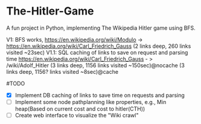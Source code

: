 # The-Hitler-Game
A fun project in Python, implementing The Wikipedia Hitler game using BFS.

V1:
BFS works, 
https://en.wikipedia.org/wiki/Modulo -> https://en.wikipedia.org/wiki/Carl_Friedrich_Gauss 
(2 links deep, 260 links visited ~23sec)
V1.1:
SQL caching of links to save on request and parsing time
https://en.wikipedia.org/wiki/Carl_Friedrich_Gauss - > /wiki/Adolf_Hitler
(3 links deep, 1156 links visited ~150sec)@nocache
(3 links deep, 1156? links visited ~8sec)@cache


#TODO
- [X] Implement DB caching of links to save time on requests and parsing
- [ ] Implement some node pathplanning like properties, e.g., Min heap(Based on current cost and cost to hitler(CTH))
- [ ] Create web interface to visualize the "Wiki crawl"
